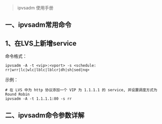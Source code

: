 > ipvsadm 使用手册

## 一、ipvsadm常用命令
1、在LVS上新增service
---
命令格式：
```
ipvsadm -A -t <vip>:<vport> -s <schedule: rr|wrr|lc|wlc|lblc|lblcr|dh|sh|sed|nq>
```
示例：
```
# 在 LVS 中为 http 协议添加一个 VIP 为 1.1.1.1 的 service, 并设置调度方式为 Round Robin
ipvsadm -A -t 1.1.1.1:80 -s rr
```
## 二、ipvsadm命令参数详解

